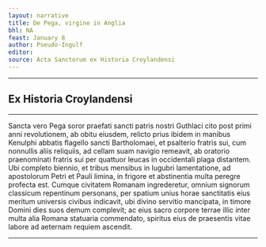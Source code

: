 ```yaml
---
layout: narrative
title: De Pega, virgine in Anglia
bhl: NA
feast: January 8
author: Pseudo-Ingulf
editor:
source: Acta Sanctorum ex Historia Croylandensi
---
```


---

## Ex Historia Croylandensi

---

Sancta vero Pega soror praefati sancti patris nostri Guthlaci cito post primi anni revolutionem, ab obitu eiusdem, relicto prius ibidem in manibus Kenulphi abbatis flagello sancti Bartholomaei, et psalterio fratris sui, cum nonnullis aliis reliquiis, ad cellam suam navigio remeavit, ab oratorio praenominati fratris sui per quattuor leucas in occidentali plaga distantem. Ubi completo biennio, et tribus mensibus in lugubri lamentatione, ad apostolorum Petri et Pauli limina, in frigore et abstinentia multa peregre profecta est. Cumque civitatem Romanam ingrederetur, omnium signorum classicum repentinum personans, per spatium unius horae sanctitatis eius meritum universis civibus indicavit, ubi divino servitio mancipata, in timore Domini dies suos demum complevit; ac eius sacro corpore terrae illic inter multa alia Romana statuaria commendato, spiritus eius de praesentis vitae labore ad aeternam requiem ascendit.

---
